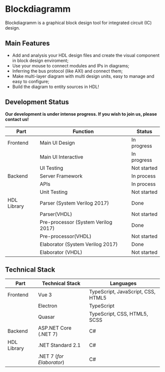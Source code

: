 # Blockdiagramm 

Blockdiagramm is a graphical block design tool for integrated circuit (IC) design.  

## Main Features
* Add and analysis your HDL design files and create the visual component in block design enviroment;
* Use your mouse to connect modules and IPs in diagrams;
* Inferring the bus protocol (like AXI) and connect them;
* Make multi-layer diagram with multi design units, easy to manage and easy to configure;
* Build the diagram to entity sources in HDL!

## Development Status
**Our development is under intense progress. If you wish to join us, please contact us!**

|Part|Function|Status|
|--|--|--|
|Frontend|Main UI Design|In progress|
||Main UI Interactive|In progress|
||UI Testing|Not started|
|Backend|Server Framework|In process|
||APIs|In process|
||Unit Testing|Not started|
|HDL Library|Parser (System Verilog 2017)|Done|
||Parser(VHDL)|Not started|
||Pre-processor (System Verilog 2017)|Done|
||Pre-processor(VHDL)|Not started|
||Elaborator (System Verilog 2017)|Done
||Elaborator (VHDL)|Not started|

## Technical Stack
|Part|Technical Stack|Languages|
|--|--|--|
|Frontend|Vue 3|TypeScript, JavaScript, CSS, HTML5|
||Electron|TypeScript|
||Quasar|TypeScript, CSS, HTML5, SCSS|
|Backend|ASP.NET Core (.NET 7)|C#|
|HDL Library|.NET Standard 2.1|C#|
||.NET 7 (*for Elaborator*)|C#|
